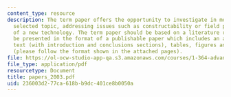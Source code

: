 ```yaml
---
content_type: resource
description: The term paper offers the opportunity to investigate in more depth one
  selected topic, addressing issues such as constructability or field performance
  of a new technology. The term paper should be based on a literature review and should
  be presented in the format of a publishable paper which includes an abstract, main
  text (with introduction and conclusions sections), tables, figures and references
  (please follow the format shown in the attached pages).
file: https://ol-ocw-studio-app-qa.s3.amazonaws.com/courses/1-364-advanced-geotechnical-engineering-fall-2003/236003d277ca618bb9dc401ce8b0050a_papers_2003.pdf
file_type: application/pdf
resourcetype: Document
title: papers_2003.pdf
uid: 236003d2-77ca-618b-b9dc-401ce8b0050a
---
```

